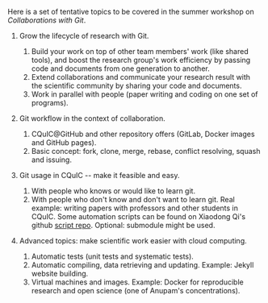 Here is a set of tentative topics to be covered in the summer workshop on *Collaborations with Git*.

1. Grow the lifecycle of research with Git.
    1. Build your work on top of other team members' work (like shared tools), and boost the research group's work efficiency by passing code and documents from one generation to another.
    2. Extend collaborations and communicate your research result with the scientific community by sharing your code and documents.
    3. Work in parallel with people (paper writing and coding on one set of programs).

2. Git workflow in the context of collaboration.
    1. CQuIC@GitHub and other repository offers (GitLab, Docker images and GitHub pages).
    2. Basic concept: fork, clone, merge, rebase, conflict resolving, squash and issuing.

3. Git usage in CQuIC -- make it feasible and easy.
    1. With people who knows or would like to learn git.
    2. With people who don't know and don't want to learn git. Real example: writing papers with professors and other students in CQuIC. Some automation scripts can be found on Xiaodong Qi's github [script repo](https://github.com/i2000s/scripts). Optional: submodule might be used.

4. Advanced topics: make scientific work easier with cloud computing.
    1. Automatic tests (unit tests and systematic tests).
    2. Automatic compiling, data retrieving and updating. Example: Jekyll website building.
    3. Virtual machines and images. Example: Docker for reproducible research and open science (one of Anupam's concentrations).
